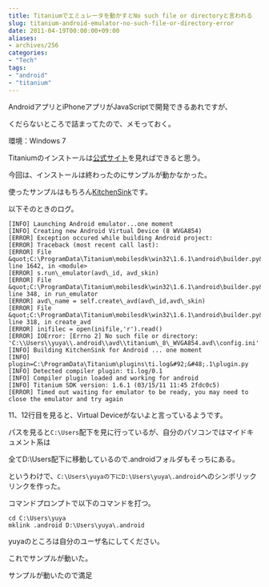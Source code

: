 ```yaml
---
title: Titaniumでエミュレータを動かすとNo such file or directoryと言われる
slug: titanium-android-emulator-no-such-file-or-directory-error
date: 2011-04-19T00:00:00+09:00
aliases:
- archives/256
categories: 
- "Tech"
tags: 
- "android"
- "titanium"
---
```


AndroidアプリとiPhoneアプリがJavaScriptで開発できるあれですが、

くだらないところで詰まってたので、メモっておく。

環境：Windows 7

Titaniumのインストールは[公式サイト][1]を見ればできると思う。

今回は、インストールは終わったのにサンプルが動かなかった。

使ったサンプルはもちろん[KitchenSink][2]です。

以下そのときのログ。

```
[INFO] Launching Android emulator...one moment
[INFO] Creating new Android Virtual Device (8 WVGA854)
[ERROR] Exception occured while building Android project:
[ERROR] Traceback (most recent call last):
[ERROR] File &quot;C:\ProgramData\Titanium\mobilesdk\win32\1.6.1\android\builder.py&quot;, line 1642, in <module>
[ERROR] s.run\_emulator(avd\_id, avd_skin)
[ERROR] File &quot;C:\ProgramData\Titanium\mobilesdk\win32\1.6.1\android\builder.py&quot;, line 348, in run_emulator
[ERROR] avd\_name = self.create\_avd(avd\_id,avd\_skin)
[ERROR] File &quot;C:\ProgramData\Titanium\mobilesdk\win32\1.6.1\android\builder.py&quot;, line 318, in create_avd
[ERROR] inifilec = open(inifile,'r').read()
[ERROR] IOError: [Errno 2] No such file or directory:
'C:\\Users\\yuya\\.android\\avd\\titanium\_8\_WVGA854.avd\\config.ini'
[INFO] Building KitchenSink for Android ... one moment
[INFO] plugin=C:\ProgramData\Titanium\plugins\ti.log&#92;&#48;.1\plugin.py
[INFO] Detected compiler plugin: ti.log/0.1
[INFO] Compiler plugin loaded and working for android
[INFO] Titanium SDK version: 1.6.1 (03/15/11 11:45 2fdc0c5)
[ERROR] Timed out waiting for emulator to be ready, you may need to close the emulator and try again
```

11、12行目を見ると、Virtual Deviceがないよと言っているようです。

パスを見ると`C:\Users`配下を見に行っているが、自分のパソコンではマイドキュメント系は

全てD:\Users配下に移動しているので.androidフォルダもそっちにある。

というわけで、`C:\Users\yuyaの下にD:\Users\yuya\.android`へのシンボリックリンクを作った。

コマンドプロンプトで以下のコマンドを打つ。

```
cd C:\Users\yuya
mklink .android D:\Users\yuya\.android
```

yuyaのところは自分のユーザ名にしてください。

これでサンプルが動いた。

サンプルが動いたので満足

 [1]: http://developer.appcelerator.com/ "Appcelerator Developer Center"
 [2]: http://developer.appcelerator.com/doc/kitchensink "Getting Started with KitchenSink"
